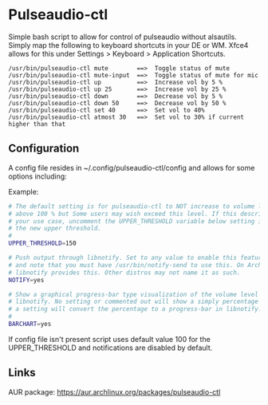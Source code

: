 # Pulseaudio-ctl
Simple bash script to allow for control of pulseaudio without alsautils. Simply map the following to keyboard shortcuts in your DE or WM. Xfce4 allows for this under Settings > Keyboard > Application Shortcuts.

	/usr/bin/pulseaudio-ctl mute        ==>  Toggle status of mute
	/usr/bin/pulseaudio-ctl mute-input  ==>  Toggle status of mute for mic
	/usr/bin/pulseaudio-ctl up          ==>  Increase vol by 5 %
	/usr/bin/pulseaudio-ctl up 25       ==>  Increase vol by 25 %
	/usr/bin/pulseaudio-ctl down        ==>  Decrease vol by 5 %
	/usr/bin/pulseaudio-ctl down 50     ==>  Decrease vol by 50 %
	/usr/bin/pulseaudio-ctl set 40      ==>  Set vol to 40%
	/usr/bin/pulseaudio-ctl atmost 30   ==>  Set vol to 30% if current higher than that

## Configuration
A config file resides in ~/.config/pulseaudio-ctl/config and allows for some options including:

Example:
```bash
# The default setting is for pulseaudio-ctl to NOT increase to volume level
# above 100 % but Some users may wish exceed this level. If this describes
# your use case, uncomment the UPPER_THRESHOLD variable below setting it to
# the new upper threshold.
#
UPPER_THRESHOLD=150

# Push output through libnotify. Set to any value to enable this feature
# and note that you must have /usr/bin/notify-send to use this. On Arch
# libnotify provides this. Other distros may not name it as such.
NOTIFY=yes

# Show a graphical progress-bar type visualization of the volume level in
# libnotify. No setting or commented out will show a simply percentage but
# a setting will convert the percentage to a progress-bar in libnotify.
#
BARCHART=yes
```

If config file isn't present script uses default value 100 for the UPPER_THRESHOLD and notifications are disabled by default.

## Links
AUR package: https://aur.archlinux.org/packages/pulseaudio-ctl
